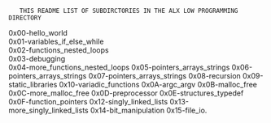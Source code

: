        THIS README LIST OF SUBDIRCTORIES IN THE ALX LOW PROGRAMMING DIRECTORY
       
 0x00-hello_world                                     
 0x01-variables_if_else_while                        
 0x02-functions_nested_loops                 
 0x03-debugging                               
 0x04-more_functions_nested_loops
 0x05-pointers_arrays_strings
 0x06-pointers_arrays_strings
 0x07-pointers_arrays_strings
 0x08-recursion
 0x09-static_libraries
 0x10-variadic_functions
 0x0A-argc_argv
 0x0B-malloc_free 
 0x0C-more_malloc_free
 0x0D-preprocessor 
 0x0E-structures_typedef
 0x0F-function_pointers
 0x12-singly_linked_lists
 0x13-more_singly_linked_lists
 0x14-bit_manipulation
 0x15-file_io.
